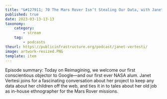 ```yaml
---
title: "&#127911; 70 The Mars Rover Isn’t Stealing Our Data, with Janet Vertesi"
published: true
date: 2023-03-13-13-13
taxonomy:
    category:
        - stream
    tag:
        - podcasts
theurl: https://publicinfrastructure.org/podcast/janet-vertesti/
image: artwork-resized.PNG
template: item
---
```


Episode summary: Today on Reimagining, we welcome our first conscientious objector to Google&mdash;and our first ever NASA alum. Janet Vertesi joins for a fascinating conversation about her project to keep any data about her children off the web, and ties it in to tales about her old job as in-house ethnographer for the Mars Rover missions.
